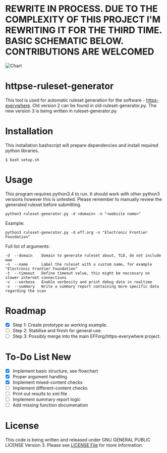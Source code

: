 # REWRITE IN PROCESS. DUE TO THE COMPLEXITY OF THIS PROJECT I'M REWRITING IT FOR THE THIRD TIME. BASIC SCHEMATIC BELOW. CONTRIBUTIONS ARE WELCOMED
![Chart](https://i.imgur.com/iem3O4y.png)

# httpse-ruleset-generator

This tool is used for automatic ruleset generation for the software - [https-everywhere](https://github.com/efforg/https-everywhere).
Old version 2 can be found in old-ruleset-generator.py. The new version 3 is being written in ruleset-generator.py.

# Installation
This installation bashscript will prepare dependencies and install required python libraries.

    $ bash setup.sh

# Usage
This program requires python3.4 to run. It should work with other python3 versions however this is untested. Please remember to manually review the generated ruleset before submitting.

    python3 ruleset-generator.py -d <domain> -n "<website name>"

Example:

    python3 ruleset-generator.py -d eff.org -n "Electronic Frontier Foundation"

Full list of arguments:

    -d  --domain    Domain to generate ruleset about, TLD, do not include www
    -n  --name      Label the ruleset with a custom name, for example "Electronic Frontier Foundation"
    -t  --timeout   Define timeout value, this might be neccesary on slower internet connections
    -v  --verbose   Enable verbosity and print debug data in realtime
    -s  --summary   Write a summary report containing more specific data regarding the scan
    
# Roadmap

- [X] Step 1: Create prototype as working example.
- [ ] Step 2: Stabilise and finish for general use.
- [ ] Step 3: Possibly merge into the main EFForg/https-everywhere project.

# To-Do List New

- [X] Implement basic structure, see flowchart
- [X] Proper argument handling
- [X] Implement mixed-content checks
- [ ] Implement different-content checks
- [ ] Print out results to xml file
- [ ] Implement summary report logic
- [ ] Add missing function documenation

# License
This code is being written and released under 
GNU GENERAL PUBLIC LICENSE Version 3. Please see [LICENSE File](LICENSE) 
for more information.